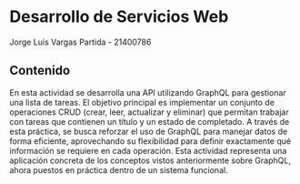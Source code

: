 # Desarrollo de Servicios Web

Jorge Luis Vargas Partida - 21400786

## Contenido

En esta actividad se desarrolla una API utilizando GraphQL para gestionar una lista de tareas. El objetivo principal es implementar un conjunto de operaciones CRUD (crear, leer, actualizar y eliminar) que permitan trabajar con tareas que contienen un título y un estado de completado. A través de esta práctica, se busca reforzar el uso de GraphQL para manejar datos de forma eficiente, aprovechando su flexibilidad para definir exactamente qué información se requiere en cada operación. Esta actividad representa una aplicación concreta de los conceptos vistos anteriormente sobre GraphQL, ahora puestos en práctica dentro de un sistema funcional.

